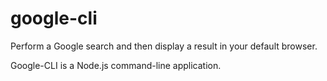 google-cli
==========

Perform a Google search and then display a result in your default browser.

Google-CLI is a Node.js command-line application.
